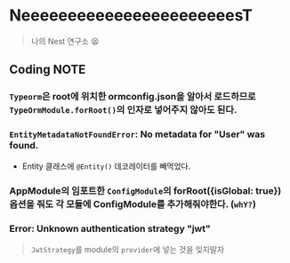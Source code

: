 # NeeeeeeeeeeeeeeeeeeeeeeesT

> 나의 Nest 연구소 😫

## Coding NOTE

### `Typeorm`은 root에 위치한 **ormconfig.json**을 알아서 로드하므로 `TypeOrmModule.forRoot()`의 인자로 넣어주지 않아도 된다.

### `EntityMetadataNotFoundError`: No metadata for "User" was found.

- Entity 클래스에 `@Entity()` 데코레이터를 빼먹었다.

### AppModule의 임포트한 `ConfigModule`의 **forRoot({isGlobal: true})** 옵션을 줘도 각 모듈에 ConfigModule를 추가해줘야한다. (`whY?`)

### Error: Unknown authentication strategy "jwt"

> `JwtStrategy`를 module의 `provider`에 넣는 것을 잊지말자
